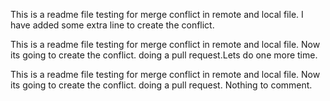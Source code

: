 This is a readme file testing for merge conflict in remote and local file. I have added some extra line to create the conflict.

This is a readme file testing for merge conflict in remote and local file. Now its going to create the conflict. doing a pull request.Lets do one more time.

This is a readme file testing for merge conflict in remote and local file. Now its going to create the conflict. doing a pull request. Nothing to comment.
